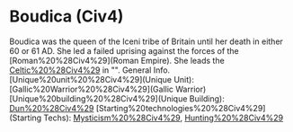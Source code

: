 # Boudica (Civ4)

Boudica was the queen of the Iceni tribe of Britain until her death in either 60 or 61 AD. She led a failed uprising against the forces of the [Roman%20%28Civ4%29](Roman Empire). She leads the [Celtic%20%28Civ4%29](Celts) in "".
General Info.
[Unique%20unit%20%28Civ4%29](Unique Unit): [Gallic%20Warrior%20%28Civ4%29](Gallic Warrior)
[Unique%20building%20%28Civ4%29](Unique Building): [Dun%20%28Civ4%29](Dun)
[Starting%20technologies%20%28Civ4%29](Starting Techs): [Mysticism%20%28Civ4%29](Mysticism), [Hunting%20%28Civ4%29](Hunting)